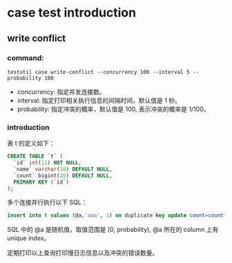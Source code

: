 # case test introduction

## write conflict

### command: 

```shell
testutil case write-conflict --concurrency 100 --interval 5 --probability 100
```

- concurrency: 指定并发连接数。
- interval: 指定打印相关执行信息的间隔时间，默认值是 1 秒。
- probability: 指定冲突的概率，默认值是 100, 表示冲突的概率是 1/100。

### introduction

表 t 的定义如下：

```sql
CREATE TABLE `t` (
  `id` int(11) NOT NULL,
  `name` varchar(10) DEFAULT NULL,
  `count` bigint(20) DEFAULT NULL,
  PRIMARY KEY (`id`)
);
```

多个连接并行执行以下 SQL：

```sql
insert into t values (@a,'aaa', 1) on duplicate key update count=count+1;  
```
SQL 中的 @a 是随机值，取值范围是 [0, probability), @a 所在的 column 上有 unique index。

定期打印以上查询打印慢日志信息以及冲突的错误数量。


